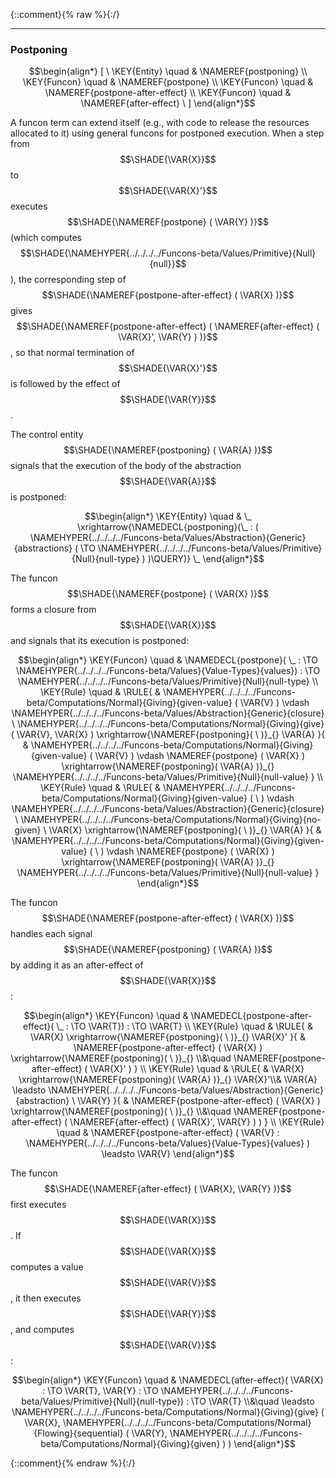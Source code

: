 {::comment}{% raw %}{:/}


----

### Postponing
               


$$\begin{align*}
  [ \
  \KEY{Entity} \quad & \NAMEREF{postponing} \\
  \KEY{Funcon} \quad & \NAMEREF{postpone} \\
  \KEY{Funcon} \quad & \NAMEREF{postpone-after-effect} \\
  \KEY{Funcon} \quad & \NAMEREF{after-effect}
  \ ]
\end{align*}$$


A funcon term can extend itself (e.g., with code to release the resources
allocated to it) using general funcons for postponed execution. When a step
from $$\SHADE{\VAR{X}}$$ to $$\SHADE{\VAR{X}'}$$ executes $$\SHADE{\NAMEREF{postpone}
           (  \VAR{Y} )}$$ (which computes $$\SHADE{\NAMEHYPER{../../../../Funcons-beta/Values/Primitive}{Null}{null}}$$),
the corresponding step of  $$\SHADE{\NAMEREF{postpone-after-effect}
           (  \VAR{X} )}$$ gives
$$\SHADE{\NAMEREF{postpone-after-effect}
           (  \NAMEREF{after-effect}
                   (  \VAR{X}', 
                          \VAR{Y} ) )}$$, so that normal termination
of $$\SHADE{\VAR{X}'}$$ is followed by the effect of $$\SHADE{\VAR{Y}}$$.

The control entity $$\SHADE{\NAMEREF{postponing}
           (  \VAR{A} )}$$ signals that the execution of the body
of the abstraction $$\SHADE{\VAR{A}}$$ is postponed:


$$\begin{align*}
  \KEY{Entity} \quad
  & \_ \xrightarrow{\NAMEDECL{postponing}(\_ : (  \NAMEHYPER{../../../../Funcons-beta/Values/Abstraction}{Generic}{abstractions}
                                                                      (   \TO \NAMEHYPER{../../../../Funcons-beta/Values/Primitive}{Null}{null-type} ) )\QUERY)} \_
\end{align*}$$


The funcon $$\SHADE{\NAMEREF{postpone}
           (  \VAR{X} )}$$ forms a closure from $$\SHADE{\VAR{X}}$$ and signals that its
execution is postponed:


$$\begin{align*}
  \KEY{Funcon} \quad
  & \NAMEDECL{postpone}(
                       \_ :  \TO \NAMEHYPER{../../../../Funcons-beta/Values}{Value-Types}{values}) 
    :  \TO \NAMEHYPER{../../../../Funcons-beta/Values/Primitive}{Null}{null-type} 
\\
  \KEY{Rule} \quad
    & \RULE{
      & \NAMEHYPER{../../../../Funcons-beta/Computations/Normal}{Giving}{given-value} (  \VAR{V} ) \vdash \NAMEHYPER{../../../../Funcons-beta/Values/Abstraction}{Generic}{closure} \ 
                      \NAMEHYPER{../../../../Funcons-beta/Computations/Normal}{Giving}{give}
                        (  \VAR{V}, 
                               \VAR{X} ) \xrightarrow{\NAMEREF{postponing}(   \  )}_{} 
          \VAR{A}
      }{
      & \NAMEHYPER{../../../../Funcons-beta/Computations/Normal}{Giving}{given-value} (  \VAR{V} ) \vdash \NAMEREF{postpone}
                      (  \VAR{X} ) \xrightarrow{\NAMEREF{postponing}(  \VAR{A} )}_{} 
          \NAMEHYPER{../../../../Funcons-beta/Values/Primitive}{Null}{null-value}
      }
\\
  \KEY{Rule} \quad
    & \RULE{
      & \NAMEHYPER{../../../../Funcons-beta/Computations/Normal}{Giving}{given-value} (   \  ) \vdash \NAMEHYPER{../../../../Funcons-beta/Values/Abstraction}{Generic}{closure} \ 
                      \NAMEHYPER{../../../../Funcons-beta/Computations/Normal}{Giving}{no-given} \ 
                        \VAR{X} \xrightarrow{\NAMEREF{postponing}(   \  )}_{} 
          \VAR{A}
      }{
      & \NAMEHYPER{../../../../Funcons-beta/Computations/Normal}{Giving}{given-value} (   \  ) \vdash \NAMEREF{postpone}
                      (  \VAR{X} ) \xrightarrow{\NAMEREF{postponing}(  \VAR{A} )}_{} 
          \NAMEHYPER{../../../../Funcons-beta/Values/Primitive}{Null}{null-value}
      }
\end{align*}$$


The funcon $$\SHADE{\NAMEREF{postpone-after-effect}
           (  \VAR{X} )}$$ handles each signal $$\SHADE{\NAMEREF{postponing}
           (  \VAR{A} )}$$
by adding it as an after-effect of $$\SHADE{\VAR{X}}$$:


$$\begin{align*}
  \KEY{Funcon} \quad
  & \NAMEDECL{postpone-after-effect}(
                       \_ :  \TO \VAR{T}) 
    :  \TO \VAR{T} 
\\
  \KEY{Rule} \quad
    & \RULE{
      &  \VAR{X} \xrightarrow{\NAMEREF{postponing}(   \  )}_{} 
          \VAR{X}'
      }{
      &  \NAMEREF{postpone-after-effect}
                      (  \VAR{X} ) \xrightarrow{\NAMEREF{postponing}(   \  )}_{} \\&\quad
          \NAMEREF{postpone-after-effect}
            (  \VAR{X}' )
      }
\\
  \KEY{Rule} \quad
    & \RULE{
      &  \VAR{X} \xrightarrow{\NAMEREF{postponing}(  \VAR{A} )}_{} 
          \VAR{X}'\\&
        \VAR{A} \leadsto 
          \NAMEHYPER{../../../../Funcons-beta/Values/Abstraction}{Generic}{abstraction} \ 
            \VAR{Y}
      }{
      &  \NAMEREF{postpone-after-effect}
                      (  \VAR{X} ) \xrightarrow{\NAMEREF{postponing}(   \  )}_{} \\&\quad
          \NAMEREF{postpone-after-effect}
            (  \NAMEREF{after-effect}
                    (  \VAR{X}', 
                           \VAR{Y} ) )
      }
\\
  \KEY{Rule} \quad
    & \NAMEREF{postpone-after-effect}
        (  \VAR{V} : \NAMEHYPER{../../../../Funcons-beta/Values}{Value-Types}{values} ) \leadsto 
        \VAR{V}
\end{align*}$$


The funcon $$\SHADE{\NAMEREF{after-effect}
           (  \VAR{X}, 
                  \VAR{Y} )}$$ first executes $$\SHADE{\VAR{X}}$$. If $$\SHADE{\VAR{X}}$$ computes a value $$\SHADE{\VAR{V}}$$,
it then executes $$\SHADE{\VAR{Y}}$$, and computes $$\SHADE{\VAR{V}}$$:


$$\begin{align*}
  \KEY{Funcon} \quad
  & \NAMEDECL{after-effect}(
                       \VAR{X} :  \TO \VAR{T}, \VAR{Y} :  \TO \NAMEHYPER{../../../../Funcons-beta/Values/Primitive}{Null}{null-type}) 
    :  \TO \VAR{T} \\&\quad
    \leadsto \NAMEHYPER{../../../../Funcons-beta/Computations/Normal}{Giving}{give}
               (  \VAR{X}, 
                      \NAMEHYPER{../../../../Funcons-beta/Computations/Normal}{Flowing}{sequential}
                       (  \VAR{Y}, 
                              \NAMEHYPER{../../../../Funcons-beta/Computations/Normal}{Giving}{given} ) )
\end{align*}$$



[Funcons-beta]: /CBS-beta/math/Funcons-beta
  "FUNCONS-BETA"
[Unstable-Funcons-beta]: /CBS-beta/math/Unstable-Funcons-beta
  "UNSTABLE-FUNCONS-BETA"
[Languages-beta]: /CBS-beta/math/Languages-beta
  "LANGUAGES-BETA"
[Unstable-Languages-beta]: /CBS-beta/math/Unstable-Languages-beta
  "UNSTABLE-LANGUAGES-BETA"
[CBS-beta]: /CBS-beta
  "CBS-BETA"
[Postponing.cbs]: https://github.com/plancomps/CBS-beta/blob/math/Unstable-Funcons-beta/Computations/Abnormal/Postponing/Postponing.cbs
  "CBS SOURCE FILE ON GITHUB"
[PLAIN]: /CBS-beta/docs/Unstable-Funcons-beta/Computations/Abnormal/Postponing
  "CBS SOURCE WEB PAGE"
 [PRETTY]: /CBS-beta/math/Unstable-Funcons-beta/Computations/Abnormal/Postponing
  "CBS-KATEX WEB PAGE"
[PDF]: /CBS-beta/math/Unstable-Funcons-beta/Computations/Abnormal/Postponing/Postponing.pdf
  "CBS-LATEX PDF FILE"
[PLanCompS Project]: https://plancomps.github.io
  "PROGRAMMING LANGUAGE COMPONENTS AND SPECIFICATIONS PROJECT HOME PAGE"
{::comment}{% endraw %}{:/}
